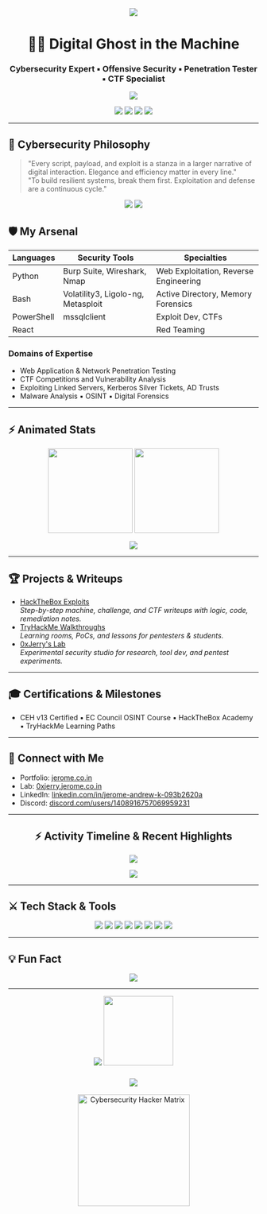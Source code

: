 <!-- Animated Cybersecurity-Themed GitHub Profile README for 0xJerry -->

<div align="center">
  <img src="https://capsule-render.vercel.app/api?type=waving&color=00ff99&height=220&section=header&text=0xJerry%20Andrew%20K&fontSize=60&fontAlignY=35&animation=twinkling&fontColor=181818" />
</div>

<h1 align="center">🧑‍💻 Digital Ghost in the Machine</h1>
<h3 align="center">Cybersecurity Expert ▪️ Offensive Security ▪️ Penetration Tester ▪️ CTF Specialist</h3>

<p align="center">
  <img src="https://readme-typing-svg.demolab.com?font=Fira+Code&pause=1000&color=18FF9A&width=435&lines=Code+is+Poetry+|+Defense+through+Offense;Chasing+root+one+box+at+a+time;Crafting+exploits,++breathing+logic;Think+like+an+attacker,+defend+like+a+guardian" />
</p>

<p align="center">
  <img src="https://img.shields.io/badge/Portfolio-0A66C2?style=for-the-badge&logo=About.me&logoColor=white" />
  <img src="https://img.shields.io/badge/Lab-00ff99?style=for-the-badge&logo=Hyper&logoColor=white" />
  <img src="https://img.shields.io/badge/LinkedIn-0077B5?style=for-the-badge&logo=linkedin&logoColor=white" />
  <img src="https://img.shields.io/badge/Discord-5865F2?style=for-the-badge&logo=discord&logoColor=white" />
</p>

---

## 🚨 Cybersecurity Philosophy

> "Every script, payload, and exploit is a stanza in a larger narrative of digital interaction. Elegance and efficiency matter in every line."  
> "To build resilient systems, break them first. Exploitation and defense are a continuous cycle."

<div align="center">
  <img src="https://komarev.com/ghpvc/?username=Jery0843&label=Profile%20Views&color=00ff99&style=for-the-badge" />
  <img src="https://github-profile-trophy.vercel.app/?username=Jery0843&row=1&column=7&theme=juicyfresh&margin-w=15&margin-h=10&no-bg=true" />
</div>

## 🛡️ My Arsenal

| Languages | Security Tools | Specialties |
|-----------|---------------|------------|
| Python | Burp Suite, Wireshark, Nmap | Web Exploitation, Reverse Engineering |
| Bash | Volatility3, Ligolo-ng, Metasploit | Active Directory, Memory Forensics |
| PowerShell | mssqlclient | Exploit Dev, CTFs |
| React |  | Red Teaming |

### Domains of Expertise

- Web Application & Network Penetration Testing
- CTF Competitions and Vulnerability Analysis
- Exploiting Linked Servers, Kerberos Silver Tickets, AD Trusts
- Malware Analysis ▪️ OSINT ▪️ Digital Forensics

---

## ⚡️ Animated Stats

<p align="center">
  <img src="https://github-readme-stats.vercel.app/api?username=Jery0843&show_icons=true&theme=synthwave&hide_border=true&bg_color=181818" height="170" />
  <img src="https://github-readme-streak-stats.demolab.com?user=Jery0843&theme=synthwave&hide_border=true&background=181818" height="170" />
</p>

<p align="center">
  <img src="https://github-readme-activity-graph.vercel.app/graph?username=Jery0843&theme=react-dark&bg_color=181818&area=true&hide_border=true" />
</p>

---

## 🏆 Projects & Writeups

- [HackTheBox Exploits](https://jerome.co.in/projects)  
  <em>Step-by-step machine, challenge, and CTF writeups with logic, code, remediation notes.</em>
- [TryHackMe Walkthroughs](https://jerome.co.in/projects)  
  <em>Learning rooms, PoCs, and lessons for pentesters & students.</em>
- [0xJerry's Lab](https://0xjerry.jerome.co.in)  
  <em>Experimental security studio for research, tool dev, and pentest experiments.</em>

---

## 🎓 Certifications & Milestones

- CEH v13 Certified ▪️ EC Council OSINT Course ▪️ HackTheBox Academy ▪️ TryHackMe Learning Paths

---

## 🔗 Connect with Me

- Portfolio: [jerome.co.in](https://jerome.co.in)
- Lab: [0xjerry.jerome.co.in](https://0xjerry.jerome.co.in)
- LinkedIn: [linkedin.com/in/jerome-andrew-k-093b2620a](https://linkedin.com/in/jerome-andrew-k-093b2620a)
- Discord: [discord.com/users/1408916757069959231](https://discord.com/users/1408916757069959231)

---

<h2 align="center">⚡️ Activity Timeline & Recent Highlights</h2>

<p align="center">
  <img src="https://github-profile-trophy.vercel.app/?username=Jery0843&theme=juicyfresh&margin-w=10&margin-h=15&no-bg=true" />
</p>

<p align="center">
  <img src="https://github-readme-activity-graph.vercel.app/graph?username=Jery0843&theme=react-dark&bg_color=181818&area=true" />
</p>

---

## ⚔️ Tech Stack & Tools

<div align="center">
  <img src="https://img.shields.io/badge/Python-3776AB?style=for-the-badge&logo=python&logoColor=white" />
  <img src="https://img.shields.io/badge/Bash-4EAA25?style=for-the-badge&logo=gnu-bash&logoColor=white" />
  <img src="https://img.shields.io/badge/PowerShell-5391FE?style=for-the-badge&logo=powershell&logoColor=white" />
  <img src="https://img.shields.io/badge/Burp_Suite-FF6633?style=for-the-badge&logo=burp-suite&logoColor=white" />
  <img src="https://img.shields.io/badge/Metasploit-2596CD?style=for-the-badge&logo=metasploit&logoColor=white" />
  <img src="https://img.shields.io/badge/Wireshark-1679A7?style=for-the-badge&logo=wireshark&logoColor=white" />
  <img src="https://img.shields.io/badge/Nmap-000000?style=for-the-badge&logo=nmap&logoColor=white" />
  <img src="https://img.shields.io/badge/Ligolo_ng-FF00FF?style=for-the-badge&logo=Hacker&logoColor=white" />
</div>

---

## 💡 Fun Fact

<p align="center">
  <img src="https://quotes-github-readme.vercel.app/api?type=horizontal&theme=synthwave" />
</p>

---

<div align="center">
  <img src="https://capsule-render.vercel.app/api?type=waving&color=00ff99&height=100&section=footer" />
 <img src="https://media.giphy.com/media/3o7aD2saalBwwftBIY/giphy.gif" width="140" />
</div>

<h3 align="center">
  <img src="https://readme-typing-svg.demolab.com?font=Fira+Code&pause=1000&color=18FF9A&width=535&lines=Keep+Learning%2C+Keep+Hacking%2C+Stay+Secure+%F0%9F%94%90"/>
</h3>

<!-- Cybersecurity themed image for profile -->

<div align="center">
  <img src="https://user-images.githubusercontent.com/12345678/example-cybersecurity.png" alt="Cybersecurity Hacker Matrix" width="225" />
</div>

<!-- END README -->
